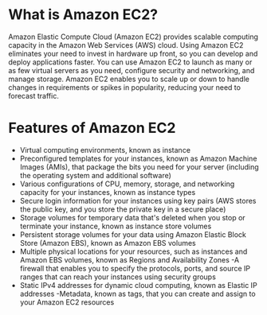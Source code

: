 # What is Amazon EC2?
Amazon Elastic Compute Cloud (Amazon EC2) provides scalable computing capacity in the Amazon Web Services (AWS) cloud. Using Amazon EC2 eliminates your need to invest in hardware up front, so you can develop and deploy applications faster. You can use Amazon EC2 to launch as many or as few virtual servers as you need, configure security and networking, and manage storage. Amazon EC2 enables you to scale up or down to handle changes in requirements or spikes in popularity, reducing your need to forecast traffic. 

# Features of Amazon EC2
- Virtual computing environments, known as instance
- Preconfigured templates for your instances, known as Amazon Machine Images (AMIs), that package the bits you need for your server    (including the operating system and additional software)
- Various configurations of CPU, memory, storage, and networking capacity for your instances, known as instance types
- Secure login information for your instances using key pairs (AWS stores the public key, and you store the private key in a secure place)
- Storage volumes for temporary data that's deleted when you stop or terminate your instance, known as instance store volumes
- Persistent storage volumes for your data using Amazon Elastic Block Store (Amazon EBS), known as Amazon EBS volumes
- Multiple physical locations for your resources, such as instances and Amazon EBS volumes, known as Regions and Availability Zones
 -A firewall that enables you to specify the protocols, ports, and source IP ranges that can reach your instances using security groups
- Static IPv4 addresses for dynamic cloud computing, known as Elastic IP addresses
 -Metadata, known as tags, that you can create and assign to your Amazon EC2 resources
